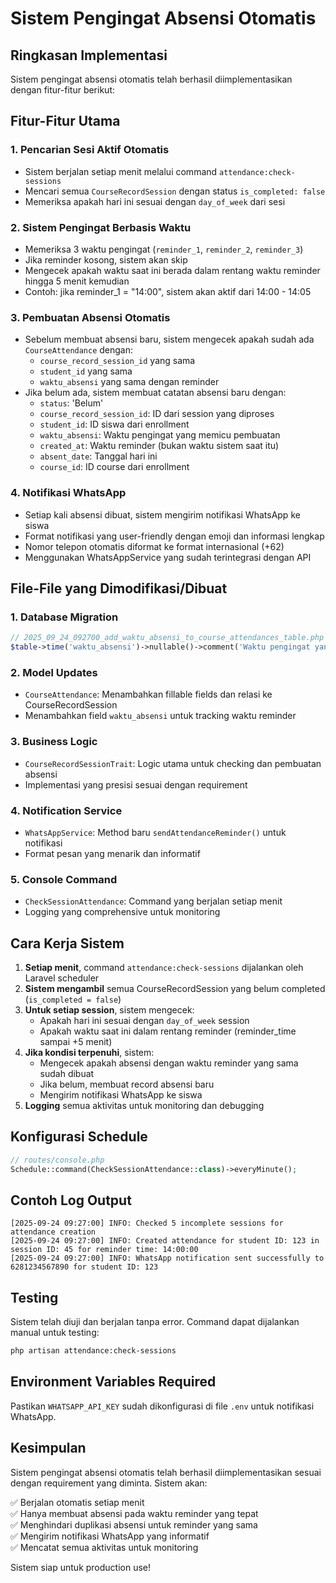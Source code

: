 # Sistem Pengingat Absensi Otomatis

## Ringkasan Implementasi

Sistem pengingat absensi otomatis telah berhasil diimplementasikan dengan fitur-fitur berikut:

## Fitur-Fitur Utama

### 1. **Pencarian Sesi Aktif Otomatis**
- Sistem berjalan setiap menit melalui command `attendance:check-sessions`
- Mencari semua `CourseRecordSession` dengan status `is_completed: false`
- Memeriksa apakah hari ini sesuai dengan `day_of_week` dari sesi

### 2. **Sistem Pengingat Berbasis Waktu**
- Memeriksa 3 waktu pengingat (`reminder_1`, `reminder_2`, `reminder_3`)
- Jika reminder kosong, sistem akan skip
- Mengecek apakah waktu saat ini berada dalam rentang waktu reminder hingga 5 menit kemudian
- Contoh: jika reminder_1 = "14:00", sistem akan aktif dari 14:00 - 14:05

### 3. **Pembuatan Absensi Otomatis**
- Sebelum membuat absensi baru, sistem mengecek apakah sudah ada `CourseAttendance` dengan:
  - `course_record_session_id` yang sama
  - `student_id` yang sama  
  - `waktu_absensi` yang sama dengan reminder
- Jika belum ada, sistem membuat catatan absensi baru dengan:
  - `status`: 'Belum'
  - `course_record_session_id`: ID dari session yang diproses
  - `student_id`: ID siswa dari enrollment
  - `waktu_absensi`: Waktu pengingat yang memicu pembuatan
  - `created_at`: Waktu reminder (bukan waktu sistem saat itu)
  - `absent_date`: Tanggal hari ini
  - `course_id`: ID course dari enrollment

### 4. **Notifikasi WhatsApp**
- Setiap kali absensi dibuat, sistem mengirim notifikasi WhatsApp ke siswa
- Format notifikasi yang user-friendly dengan emoji dan informasi lengkap
- Nomor telepon otomatis diformat ke format internasional (+62)
- Menggunakan WhatsAppService yang sudah terintegrasi dengan API

## File-File yang Dimodifikasi/Dibuat

### 1. **Database Migration**
```php
// 2025_09_24_092700_add_waktu_absensi_to_course_attendances_table.php
$table->time('waktu_absensi')->nullable()->comment('Waktu pengingat yang memicu pembuatan absensi');
```

### 2. **Model Updates**
- `CourseAttendance`: Menambahkan fillable fields dan relasi ke CourseRecordSession
- Menambahkan field `waktu_absensi` untuk tracking waktu reminder

### 3. **Business Logic**
- `CourseRecordSessionTrait`: Logic utama untuk checking dan pembuatan absensi
- Implementasi yang presisi sesuai dengan requirement

### 4. **Notification Service**
- `WhatsAppService`: Method baru `sendAttendanceReminder()` untuk notifikasi
- Format pesan yang menarik dan informatif

### 5. **Console Command**
- `CheckSessionAttendance`: Command yang berjalan setiap menit
- Logging yang comprehensive untuk monitoring

## Cara Kerja Sistem

1. **Setiap menit**, command `attendance:check-sessions` dijalankan oleh Laravel scheduler
2. **Sistem mengambil** semua CourseRecordSession yang belum completed (`is_completed = false`)
3. **Untuk setiap session**, sistem mengecek:
   - Apakah hari ini sesuai dengan `day_of_week` session
   - Apakah waktu saat ini dalam rentang reminder (reminder_time sampai +5 menit)
4. **Jika kondisi terpenuhi**, sistem:
   - Mengecek apakah absensi dengan waktu reminder yang sama sudah dibuat
   - Jika belum, membuat record absensi baru
   - Mengirim notifikasi WhatsApp ke siswa
5. **Logging** semua aktivitas untuk monitoring dan debugging

## Konfigurasi Schedule

```php
// routes/console.php
Schedule::command(CheckSessionAttendance::class)->everyMinute();
```

## Contoh Log Output

```
[2025-09-24 09:27:00] INFO: Checked 5 incomplete sessions for attendance creation
[2025-09-24 09:27:00] INFO: Created attendance for student ID: 123 in session ID: 45 for reminder time: 14:00:00
[2025-09-24 09:27:00] INFO: WhatsApp notification sent successfully to 6281234567890 for student ID: 123
```

## Testing

Sistem telah diuji dan berjalan tanpa error. Command dapat dijalankan manual untuk testing:

```bash
php artisan attendance:check-sessions
```

## Environment Variables Required

Pastikan `WHATSAPP_API_KEY` sudah dikonfigurasi di file `.env` untuk notifikasi WhatsApp.

## Kesimpulan

Sistem pengingat absensi otomatis telah berhasil diimplementasikan sesuai dengan requirement yang diminta. Sistem akan:

✅ Berjalan otomatis setiap menit  
✅ Hanya membuat absensi pada waktu reminder yang tepat  
✅ Menghindari duplikasi absensi untuk reminder yang sama  
✅ Mengirim notifikasi WhatsApp yang informatif  
✅ Mencatat semua aktivitas untuk monitoring  

Sistem siap untuk production use!
